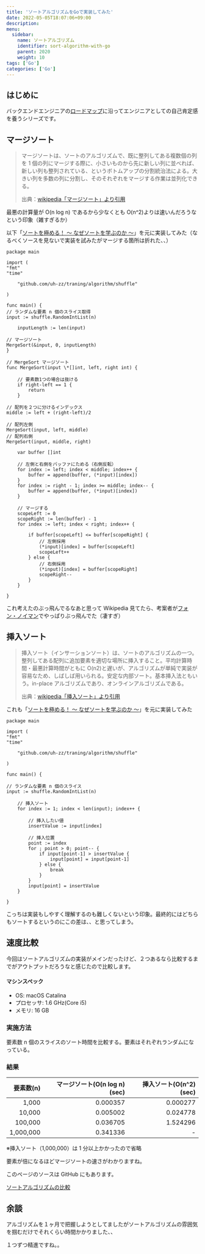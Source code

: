 ```yaml
---
title: 'ソートアルゴリズムをGoで実装してみた'
date: 2022-05-05T18:07:06+09:00
description:
menu:
  sidebar:
    name: ソートアルゴリズム
    identifier: sort-algorithm-with-go
    parent: 2020
    weight: 10
tags: ['Go']
categories: ['Go']
---
```


## はじめに

バックエンドエンジニアの[ロードマップ][ロードマップ]に沿ってエンジニアとしての自己肯定感を養うシリーズです。

## マージソート

> マージソートは、ソートのアルゴリズムで、既に整列してある複数個の列を 1 個の列にマージする際に、小さいものから先に新しい列に並べれば、新しい列も整列されている、というボトムアップの分割統治法による。大きい列を多数の列に分割し、そのそれぞれをマージする作業は並列化できる。
>
> 出典：[wikipedia「マージソート」より引用][マージソート]

最悪の計算量が O(n log n) であるから少なくとも O(n^2)よりは速いんだろうなという印象（雑すぎるか）

以下「[ソートを極める！ 〜 なぜソートを学ぶのか 〜][ソートを極める！ 〜 なぜソートを学ぶのか 〜]」を元に実装してみた（なるべくソースを見ないで実装を試みたがマージする箇所は折れた、、）

```
package main

import (
"fmt"
"time"

    "github.com/uh-zz/traning/algorithm/shuffle"

)

func main() {
// ランダムな要素 n 個のスライス取得
input := shuffle.RandomIntList(n)

    inputLength := len(input)

// マージソート
MergeSort(&input, 0, inputLength)
}

// MergeSort マージソート
func MergeSort(input \*[]int, left, right int) {

    // 要素数1つの場合は抜ける
    if right-left == 1 {
    	return
    }

// 配列を２つに分けるインデックス
middle := left + (right-left)/2

// 配列左側
MergeSort(input, left, middle)
// 配列右側
MergeSort(input, middle, right)

    var buffer []int

    // 左側と右側をバッファにためる（右側反転）
    for index := left; index < middle; index++ {
    	buffer = append(buffer, (*input)[index])
    }
    for index := right - 1; index >= middle; index-- {
    	buffer = append(buffer, (*input)[index])
    }

    // マージする
    scopeLeft := 0
    scopeRight := len(buffer) - 1
    for index := left; index < right; index++ {

    	if buffer[scopeLeft] <= buffer[scopeRight] {
    		// 左側採用
    		(*input)[index] = buffer[scopeLeft]
    		scopeLeft++
    	} else {
    		// 右側採用
    		(*input)[index] = buffer[scopeRight]
    		scopeRight--
    	}
    }

}
```

これ考えたのぶっ飛んでるなあと思って Wikipedia 見てたら、考案者が[フォン・ノイマン][ノイマン]でやっぱりぶっ飛んでた（凄すぎ）

## 挿入ソート

> 挿入ソート（インサーションソート）は、ソートのアルゴリズムの一つ。整列してある配列に追加要素を適切な場所に挿入すること。平均計算時間・最悪計算時間がともに O(n2)と遅いが、アルゴリズムが単純で実装が容易なため、しばしば用いられる。安定な内部ソート。基本挿入法ともいう。in-place アルゴリズムであり、オンラインアルゴリズムである。
>
> 出典：[wikipedia「挿入ソート」より引用][挿入ソート]

これも「[ソートを極める！ 〜 なぜソートを学ぶのか 〜][ソートを極める！ 〜 なぜソートを学ぶのか 〜]」を元に実装してみた

```
package main

import (
"fmt"
"time"

    "github.com/uh-zz/traning/algorithm/shuffle"

)

func main() {

// ランダムな要素 n 個のスライス
input := shuffle.RandomIntList(n)

    // 挿入ソート
    for index := 1; index < len(input); index++ {

    	// 挿入したい値
    	insertValue := input[index]

    	// 挿入位置
    	point := index
    	for ; point > 0; point-- {
    		if input[point-1] > insertValue {
    			input[point] = input[point-1]
    		} else {
    			break
    		}
    	}
    	input[point] = insertValue
    }

}
```

こっちは実装もしやすく理解するのも難しくないという印象。最終的にはどちらもソートするというのにこの差は、、と思ってしまう。

## 速度比較

今回はソートアルゴリズムの実装がメインだったけど、２つあるなら比較するまでがアウトプットだろうなと感じたので比較します。

#### マシンスペック

- OS: macOS Catalina
- プロセッサ: 1.6 GHz(Core i5)
- メモリ: 16 GB

### 実施方法

要素数 n 個のスライスのソート時間を比較する。要素はそれぞれランダムになっている。

### 結果

| 要素数(n) | マージソート(O(n log n)(sec) | 挿入ソート(O(n^2)(sec) |
| --------: | ---------------------------: | ---------------------: |
|     1,000 |                     0.000357 |               0.000277 |
|    10,000 |                     0.005002 |               0.024778 |
|   100,000 |                     0.036705 |               1.524296 |
| 1,000,000 |                     0.341336 |                      - |

※挿入ソート（1,000,000）は 1 分以上かかったので省略

要素が倍になるほどマージソートの速さがわかりますね。

このページのソースは GitHub にもあります。

[ソートアルゴリズムの比較][ソートアルゴリズムの比較]

## 余談

アルゴリズムを１ヶ月で把握しようとしてましたがソートアルゴリズムの雰囲気を掴むだけでそれくらい時間かかりました、、

１つずつ精進ですね。。

[ロードマップ]: https://github.com/kamranahmedse/developer-roadmap#back-end-roadmap
[マージソート]: https://ja.wikipedia.org/wiki/%E3%83%9E%E3%83%BC%E3%82%B8%E3%82%BD%E3%83%BC%E3%83%88#:~:text=%E3%83%9E%E3%83%BC%E3%82%B8%E3%82%BD%E3%83%BC%E3%83%88%E3%81%AF%E3%80%81%E3%82%BD%E3%83%BC%E3%83%88%E3%81%AE,%E4%BD%9C%E6%A5%AD%E3%81%AF%E4%B8%A6%E5%88%97%E5%8C%96%E3%81%A7%E3%81%8D%E3%82%8B%E3%80%82
[挿入ソート]: https://ja.wikipedia.org/wiki/%E6%8C%BF%E5%85%A5%E3%82%BD%E3%83%BC%E3%83%88
[ノイマン]: https://ja.wikipedia.org/wiki/%E3%82%B8%E3%83%A7%E3%83%B3%E3%83%BB%E3%83%95%E3%82%A9%E3%83%B3%E3%83%BB%E3%83%8E%E3%82%A4%E3%83%9E%E3%83%B3
[ソートアルゴリズムの比較]: https://github.com/uh-zz/traning/tree/master/algorithm
[ソートを極める！ 〜 なぜソートを学ぶのか 〜]: https://qiita.com/drken/items/44c60118ab3703f7727f
